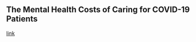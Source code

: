 ## The Mental Health Costs of Caring for COVID-19 Patients

[link](https://www.psychologytoday.com/intl/blog/evidence-based-living/202101/the-mental-health-costs-caring-covid-19-patients)
